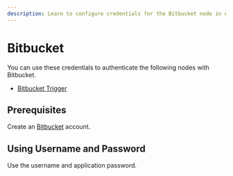 ```yaml
---
description: Learn to configure credentials for the Bitbucket node in n8n
---
```


# Bitbucket

You can use these credentials to authenticate the following nodes with Bitbucket.
- [Bitbucket Trigger](../../nodes-library/trigger-nodes/BitbucketTrigger/README.md)


## Prerequisites

Create an [Bitbucket](https://www.Bitbucket.com/) account.

## Using Username and Password

Use the username and application password.
